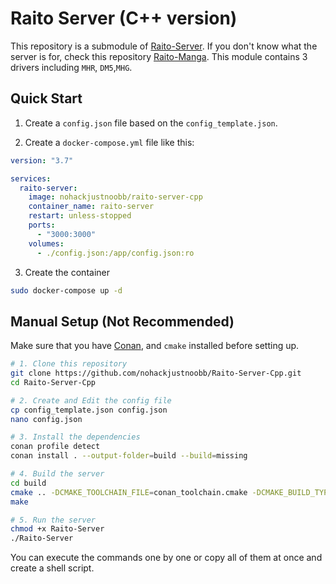 # Raito Server (C++ version)

This repository is a submodule of [Raito-Server](https://github.com/nohackjustnoobb/Raito-Server). If you don't know what the server is for, check this repository [Raito-Manga](https://github.com/nohackjustnoobb/Raito-Manga). This module contains 3 drivers including `MHR`, `DM5`,`MHG`.

## Quick Start

1. Create a `config.json` file based on the `config_template.json`.

2. Create a `docker-compose.yml` file like this:

```yml
version: "3.7"

services:
  raito-server:
    image: nohackjustnoobb/raito-server-cpp
    container_name: raito-server
    restart: unless-stopped
    ports:
      - "3000:3000"
    volumes:
      - ./config.json:/app/config.json:ro
```

3. Create the container

```bash
sudo docker-compose up -d
```

## Manual Setup (Not Recommended)

Make sure that you have [Conan](https://conan.io), and `cmake` installed before setting up.

```bash
# 1. Clone this repository
git clone https://github.com/nohackjustnoobb/Raito-Server-Cpp.git
cd Raito-Server-Cpp

# 2. Create and Edit the config file
cp config_template.json config.json
nano config.json

# 3. Install the dependencies
conan profile detect
conan install . --output-folder=build --build=missing

# 4. Build the server
cd build
cmake .. -DCMAKE_TOOLCHAIN_FILE=conan_toolchain.cmake -DCMAKE_BUILD_TYPE=Release
make

# 5. Run the server
chmod +x Raito-Server
./Raito-Server
```

You can execute the commands one by one or copy all of them at once and create a shell script.
